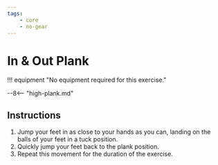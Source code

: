 ```yaml
---
tags:
    - core
    - no-gear
---
```


#  In & Out Plank

!!! equipment "No equipment required for this exercise."

--8<-- "high-plank.md"

## Instructions

1. Jump your feet in as close to your hands as you can, landing on the balls of your feet in a tuck position.
2. Quickly jump your feet back to the plank position.
3. Repeat this movement for the duration of the exercise.